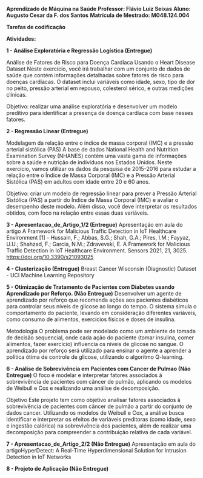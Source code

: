 **Aprendizado de Máquina na Saúde**
**Professor: Flávio Luiz Seixas**
**Aluno: Augusto Cesar da F. dos Santos**
**Matrícula de Mestrado: M048.124.004**


**Tarefas de codificação**

**Atividades:**

**1 - Análise Exploratória e Regressão Logística (Entregue)**

Análise de Fatores de Risco para Doença Cardíaca Usando o Heart Disease Dataset
Neste exercício, você irá trabalhar com um conjunto de dados de saúde que contém informações detalhadas sobre fatores de risco para doenças cardíacas. O dataset inclui variáveis como idade, sexo, tipo de dor no peito, pressão arterial em repouso, colesterol sérico, e outras medições clínicas.

Objetivo: realizar uma análise exploratória e desenvolver um modelo preditivo para identificar a presença de doença cardíaca com base nesses fatores.

**2 - Regressão Linear (Entregue)**

Modelagem da relação entre o índice de massa corporal (IMC) e a pressão arterial sistólica (PAS)
A base de dados National Health and Nutrition Examination Survey (NHANES) contém uma vasta gama de informações sobre a saúde e nutrição de indivíduos nos Estados Unidos. Neste exercício, vamos utilizar os dados da pesquisa de 2015-2016 para estudar a relação entre o Índice de Massa Corporal (IMC) e a Pressão Arterial Sistólica (PAS) em adultos com idade entre 20 e 60 anos.

Objetivo: criar um modelo de regressão linear para prever a Pressão Arterial Sistólica (PAS) a partir do Índice de Massa Corporal (IMC) e avaliar o desempenho deste modelo. Além disso, você deve interpretar os resultados obtidos, com foco na relação entre essas duas variáveis.

**3 - Apresentacao_de_Artigo_1/2 (Entregue)**
Apresentação em aula do artigo A Framework for Malicious Traffic Detection in IoT Healthcare Environment
[1] - Hussain, F.; Abbas, S.G.; Shah, G.A.; Pires, I.M.; Fayyaz, U.U.; Shahzad, F.; Garcia, N.M.; Zdravevski,
E. A Framework for Malicious Traffic Detection in IoT Healthcare Environment. Sensors 2021, 21,
3025. https://doi.org/10.3390/s21093025

**4 - Clusterização (Entregue)**
Breast Cancer Wisconsin (Diagnostic) Dataset - UCI Machine Learning Repository

**5 - Otimização de Tratamento de Pacientes com Diabetes usando Aprendizado por Reforço. (Não Entregue)**
Desenvolver um agente de aprendizado por reforço que recomenda ações aos pacientes diabéticos para controlar seus níveis de glicose ao longo do tempo. O sistema simula o comportamento do paciente, levando em consideração diferentes variáveis, como consumo de alimentos, exercícios físicos e doses de insulina.

Metodologia
O problema pode ser modelado como um ambiente de tomada de decisão sequencial, onde cada ação do paciente (tomar insulina, comer alimentos, fazer exercício) influencia os níveis de glicose no sangue. O aprendizado por reforço será utilizado para ensinar o agente a aprender a política ótima de controle de glicose, utilizando o algoritmo Q-learning.

**6 - Análise de Sobrevivência em Pacientes com Cancer de Pulmao (Não Entregue)**
O foco é modelar e interpretar fatores associados à sobrevivência de pacientes com câncer de pulmão, aplicando os modelos de Weibull e Cox e realizando uma análise de decomposição.

Objetivo
Este projeto tem como objetivo analisar fatores associados à sobrevivência de pacientes com câncer de pulmão a partir do conjunto de dados cancer. Utilizando os modelos de Weibull e Cox, a análise busca identificar e interpretar os efeitos de variáveis preditoras (como idade, sexo e ingestão calórica) na sobrevivência dos pacientes, além de realizar uma decomposição para compreender a contribuição relativa de cada variável.

**7 - Apresentacao_de_Artigo_2/2 (Não Entregue)**
Apresentação em aula do artigoHyperDetect: A Real-Time Hyperdimensional Solution for Intrusion Detection in IoT Networks

**8 - Projeto de Aplicação (Não Entregue)**
